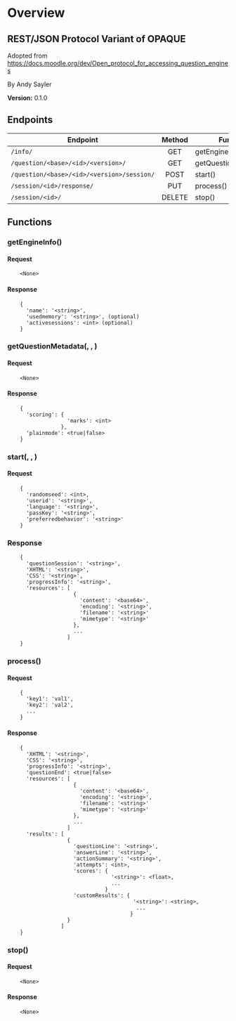 # Overview #

## REST/JSON Protocol Variant of OPAQUE ##

Adopted from
https://docs.moodle.org/dev/Open_protocol_for_accessing_question_engines

By Andy Sayler

**Version:** 0.1.0

## Endpoints ##

| Endpoint                                   | Method | Function              |
| ------------------------------------------ |:------:| --------------------- |
| `/info/`                                   | GET    | getEngineInfo()       |
| `/question/<base>/<id>/<version>/`         | GET    | getQuestionMetadata() |
| `/question/<base>/<id>/<version>/session/` | POST   | start()               |
| `/session/<id>/response/`                  | PUT    | process()             |
| `/session/<id>/`                           | DELETE | stop()                |

## Functions ##

### getEngineInfo() ###
#### Request ####
```
    <None>
```
#### Response ####
```
    { 
      'name': '<string>',
      'usedmemory': '<string>', (optional)
      'activesessions': <int> (optional)
    }
```

### getQuestionMetadata(<base>, <id>, <version>) ###
#### Request ####
```
    <None>
```
#### Response ####
```
    { 
      'scoring': {
                   'marks': <int>
                 },
      'plainmode': <true|false>
    }
```

### start(<base>, <id>, <versions>) ###
#### Request ####
```
    {
      'randomseed': <int>,
      'userid': '<string>',
      'language': '<string>',
      'passKey': '<string>',
      'preferredbehavior': '<string>'
    }
```
### Response ###
```
    {
      'questionSession': '<string>',
      'XHTML': '<string>',
      'CSS': '<string>',
      'progressInfo': '<string>',
      'resources': [
                     {
                       'content': '<base64>',
                       'encoding': '<string>',
                       'filename': '<string>'
                       'mimetype': '<string>'
                     },
                     ...
                   ]
    }
```

### process(<id>) ###
#### Request ####
```
    {
      'key1': 'val1',
      'key2': 'val2',
      ...
    }
```
#### Response ####
```
    {
      'XHTML': '<string>',
      'CSS': '<string>',
      'progressInfo': '<string>',
      'questionEnd': <true|false>
      'resources': [
                     {
                       'content': '<base64>',
                       'encoding': '<string>',
                       'filename': '<string>'
                       'mimetype': '<string>'
                     },
                     ...
                   ]
      'results': [
                   {
                     'questionLine': '<string>',
                     'answerLine': '<string>',
                     'actionSummary': '<string>',
                     'attempts': <int>,
                     'scores': {
                                 '<string>': <float>,
                                 ...
                               }
                     'customResults': {
                                        '<string>': <string>,
                                         ...
                                       }
                   }
                 ]
    }
```

### stop(<id>) ###
#### Request ####
```
    <None>
```
#### Response ####
```
    <None>
```
